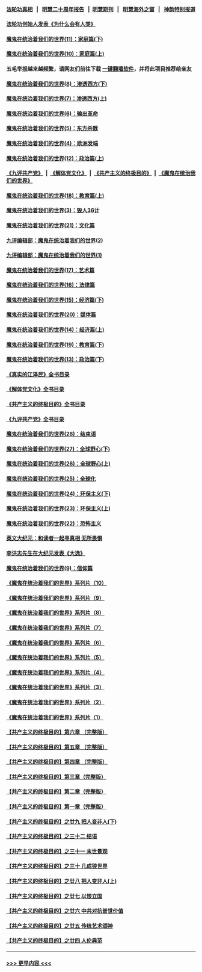 #### [法轮功真相](https://github.com/gfw-breaker/truth/blob/master/README.md?t=0) &nbsp;&nbsp;|&nbsp;&nbsp; [明慧二十周年报告](https://github.com/gfw-breaker/mh-reports/blob/master/README.md?t=0) &nbsp;&nbsp;|&nbsp;&nbsp;[明慧期刊](https://github.com/gfw-breaker/mh-qikan) &nbsp;&nbsp;|&nbsp;&nbsp; [明慧海外之窗](https://github.com/gfw-breaker/mh-news/blob/master/README.md?t=0) &nbsp;&nbsp;|&nbsp;&nbsp; [神韵特别报道](https://github.com/gfw-breaker/mh-news/blob/master/shenyun.md?t=0)
#### [法轮功创始人发表《为什么会有人类》](../pages/nsc422/n13912117.md?t=02030043) 
#### [魔鬼在统治着我们的世界(11)：家庭篇(下)](../pages/nsc422/n10440961.md?t=02030043) 
#### [魔鬼在统治着我们的世界(10)：家庭篇(上)](../pages/nsc422/n10435448.md?t=02030043) 
#### 五毛举报越来越频繁，请网友们前往下载 [一键翻墙软件](https://github.com/gfw-breaker/ssr-accounts)，并将此项目推荐给亲友
#### [魔鬼在统治着我们的世界(8)：渗透西方(下)](../pages/nsc422/n10429603.md?t=02030043) 
#### [魔鬼在统治着我们的世界(7)：渗透西方(上)](../pages/nsc422/n10426013.md?t=02030043) 
#### [魔鬼在统治着我们的世界(6)：输出革命](../pages/nsc422/n10421536.md?t=02030043) 
#### [魔鬼在统治着我们的世界(5)：东方杀戮](../pages/nsc422/n10417707.md?t=02030043) 
#### [魔鬼在统治着我们的世界(4)：欧洲发端](../pages/nsc422/n10414890.md?t=02030043) 
#### [魔鬼在统治着我们的世界(12)：政治篇(上)](../pages/nsc422/n10444576.md?t=02030043) 
#### [《九评共产党》](https://github.com/begood0513/9ping.md/blob/master/README.md) &nbsp;|&nbsp; [《解体党文化》](../../../../jtdwh.md/blob/master/README.md)  &nbsp;|&nbsp; [《共产主义的终极目的》](../../../../gczydzjmd.md/blob/master/README.md) &nbsp;|&nbsp; [《魔鬼在统治我们的世界》](../../../../mgztzwmdsj.md/blob/master/README.md) 
#### [魔鬼在统治着我们的世界(18)：教育篇(上)](../pages/nsc422/n10526970.md?t=02030043) 
#### [魔鬼在统治着我们的世界(3)：毁人36计](../pages/nsc422/n10411583.md?t=02030043) 
#### [魔鬼在统治着我们的世界(21)：文化篇](../pages/nsc422/n10597706.md?t=02030043) 
#### [九评编辑部：魔鬼在统治着我们的世界(2)](../pages/nsc422/n10410036.md?t=02030043) 
#### [九评编辑部：魔鬼在统治着我们的世界(1)](../pages/nsc422/n10406825.md?t=02030043) 
#### [魔鬼在统治着我们的世界(17)：艺术篇](../pages/nsc422/n10499093.md?t=02030043) 
#### [魔鬼在统治着我们的世界(16)：法律篇](../pages/nsc422/n10485969.md?t=02030043) 
#### [魔鬼在统治着我们的世界(15)：经济篇(下)](../pages/nsc422/n10469975.md?t=02030043) 
#### [魔鬼在统治着我们的世界(20)：媒体篇](../pages/nsc422/n10586579.md?t=02030043) 
#### [魔鬼在统治着我们的世界(14)：经济篇(上)](../pages/nsc422/n10457370.md?t=02030043) 
#### [魔鬼在统治着我们的世界(19)：教育篇(下)](../pages/nsc422/n10564808.md?t=02030043) 
#### [魔鬼在统治着我们的世界(13)：政治篇(下)](../pages/nsc422/n10448270.md?t=02030043) 
#### [《真实的江泽民》全书目录](../pages/nsc422/n13721399.md?t=02030043) 
#### [《解体党文化》全书目录](../pages/nsc422/n13721157.md?t=02030043) 
#### [《共产主义的终极目的》全书目录](../pages/nsc422/n13721048.md?t=02030043) 
#### [《九评共产党》全书目录](../pages/nsc422/n13708085.md?t=02030043) 
#### [魔鬼在统治着我们的世界(28)：结束语](../pages/nsc422/n10936246.md?t=02030043) 
#### [魔鬼在统治着我们的世界(27)：全球野心(下)](../pages/nsc422/n10928319.md?t=02030043) 
#### [魔鬼在统治着我们的世界(26)：全球野心(上)](../pages/nsc422/n10900318.md?t=02030043) 
#### [魔鬼在统治着我们的世界(25)：全球化](../pages/nsc422/n10788205.md?t=02030043) 
#### [魔鬼在统治着我们的世界(24)：环保主义(下)](../pages/nsc422/n10695307.md?t=02030043) 
#### [魔鬼在统治着我们的世界(23)：环保主义(上)](../pages/nsc422/n10688613.md?t=02030043) 
#### [魔鬼在统治着我们的世界(22)：恐怖主义](../pages/nsc422/n10614727.md?t=02030043) 
#### [英文大纪元：和读者一起寻真相 无所畏惧](../pages/nsc422/n12542027.md?t=02030043) 
#### [李洪志先生在大纪元发表《大选》](../pages/nsc422/n12534746.md?t=02030043) 
#### [魔鬼在统治着我们的世界(9)：信仰篇](../pages/nsc422/n10432159.md?t=02030043) 
#### [《魔鬼在统治着我们的世界》系列片（10）](../pages/nsc422/n12292670.md?t=02030043) 
#### [《魔鬼在统治着我们的世界》系列片（9）](../pages/nsc422/n12290859.md?t=02030043) 
#### [《魔鬼在统治着我们的世界》系列片（8）](../pages/nsc422/n12287445.md?t=02030043) 
#### [《魔鬼在统治着我们的世界》系列片（7）](../pages/nsc422/n12283425.md?t=02030043) 
#### [《魔鬼在统治着我们的世界》系列片（6）](../pages/nsc422/n12282314.md?t=02030043) 
#### [《魔鬼在统治着我们的世界》系列片（5）](../pages/nsc422/n12281419.md?t=02030043) 
#### [《魔鬼在统治着我们的世界》系列片（4）](../pages/nsc422/n12274024.md?t=02030043) 
#### [《魔鬼在统治着我们的世界》系列片（3）](../pages/nsc422/n12271322.md?t=02030043) 
#### [《魔鬼在统治着我们的世界》系列片（2）](../pages/nsc422/n12269049.md?t=02030043) 
#### [《魔鬼在统治着我们的世界》系列片（1）](../pages/nsc422/n12267575.md?t=02030043) 
#### [【共产主义的终极目的】第六章 （完整版）](../pages/nsc422/n11428913.md?t=02030043) 
#### [【共产主义的终极目的】第五章 （完整版）](../pages/nsc422/n11428912.md?t=02030043) 
#### [【共产主义的终极目的】第四章 （完整版）](../pages/nsc422/n11428907.md?t=02030043) 
#### [【共产主义的终极目的】第三章（完整版）](../pages/nsc422/n11428848.md?t=02030043) 
#### [【共产主义的终极目的】第二章（完整版）](../pages/nsc422/n11428831.md?t=02030043) 
#### [【共产主义的终极目的】第一章（完整版）](../pages/nsc422/n11417651.md?t=02030043) 
#### [【共产主义的终极目的】之廿九 把人变非人(下)](../pages/nsc422/n11344140.md?t=02030043) 
#### [【共产主义的终极目的】之三十二 结语](../pages/nsc422/n11360535.md?t=02030043) 
#### [【共产主义的终极目的】之三十一 末世景观](../pages/nsc422/n11351129.md?t=02030043) 
#### [【共产主义的终极目的】之三十 几成狼世界](../pages/nsc422/n11348280.md?t=02030043) 
#### [【共产主义的终极目的】之廿八 把人变非人(上)](../pages/nsc422/n11340492.md?t=02030043) 
#### [【共产主义的终极目的】之廿七 以恨立国](../pages/nsc422/n11336944.md?t=02030043) 
#### [【共产主义的终极目的】之廿六 中共对抗普世价值](../pages/nsc422/n11324785.md?t=02030043) 
#### [【共产主义的终极目的】之廿五 传统艺术颂神](../pages/nsc422/n11296396.md?t=02030043) 
#### [【共产主义的终极目的】之廿四 人伦典范](../pages/nsc422/n11296397.md?t=02030043) 

----
#### [ >>> 更早内容 <<< ](../indexes/nsc422-earlier.md)
